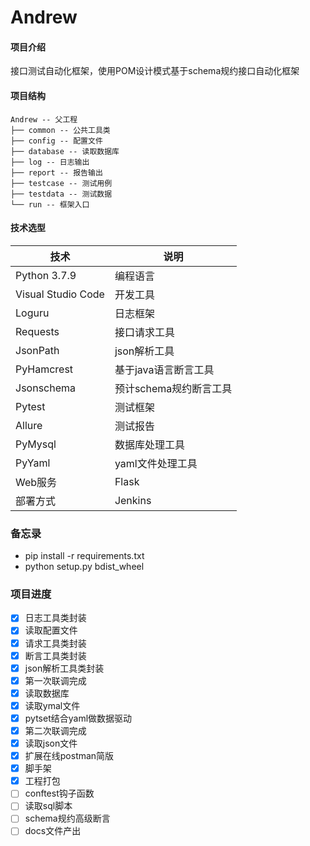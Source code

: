 # Andrew

#### 项目介绍

接口测试自动化框架，使用POM设计模式基于schema规约接口自动化框架

#### 项目结构

```
Andrew -- 父工程
├── common -- 公共工具类
├── config -- 配置文件
├── database -- 读取数据库
├── log -- 日志输出
├── report -- 报告输出
├── testcase -- 测试用例
├── testdata -- 测试数据
└── run -- 框架入口
```

#### 技术选型

| 技术                 | 说明                                                         
| -------------------- | ---------------------------
| Python 3.7.9         | 编程语言
| Visual Studio Code   | 开发工具
| Loguru               | 日志框架
| Requests             | 接口请求工具
| JsonPath             | json解析工具
| PyHamcrest           | 基于java语言断言工具
| Jsonschema           | 预计schema规约断言工具
| Pytest               | 测试框架
| Allure               | 测试报告
| PyMysql              | 数据库处理工具
| PyYaml               | yaml文件处理工具
| Web服务              | Flask
| 部署方式              | Jenkins

### 备忘录

* pip install -r requirements.txt
* python setup.py bdist_wheel

### 项目进度

  - [x] 日志工具类封装
  - [x] 读取配置文件
  - [x] 请求工具类封装
  - [x] 断言工具类封装
  - [x] json解析工具类封装
  - [x] 第一次联调完成
  - [x] 读取数据库
  - [x] 读取ymal文件
  - [x] pytset结合yaml做数据驱动
  - [x] 第二次联调完成
  - [x] 读取json文件
  - [x] 扩展在线postman简版
  - [x] 脚手架
  - [x] 工程打包
  - [ ] conftest钩子函数
  - [ ] 读取sql脚本
  - [ ] schema规约高级断言
  - [ ] docs文件产出